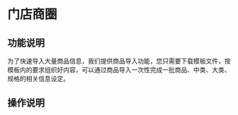 # 门店商圈

## 功能说明

为了快速导入大量商品信息，我们提供商品导入功能，您只需要下载模板文件，按模板内的要求组织好内容，可以通过商品导入一次性完成一批商品、中类、大类、规格的相关信息设定。

## 操作说明